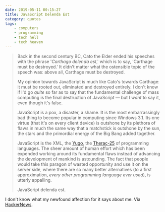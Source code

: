 ```yaml
---
date: 2019-05-11 00:15:27
title: JavaScript Delenda Est
category: quotes
tags:
    - computers
    - programming
    - tech hell
    - tech heaven
---
```


> Back in the second century BC, Cato the Elder ended his speeches with the phrase '_Carthago delenda est_,' which is to say, 'Carthage must be destroyed.' It didn't matter what the ostensible topic of the speech was: above all, Carthage must be destroyed.
> 
> My opinion towards JavaScript is much like Cato's towards Carthage: it must be rooted out, eliminated and destroyed entirely. I don't know if I'd go _quite_ so far as to say that the fundamental challenge of mass computing is the final destruction of JavaScript — but I _want_ to say it, even though it's false.
> 
> JavaScript is a pox, a disaster, a shame. It is the most embarrassingly bad thing to become popular in computing since Windows 3.1. Its one virtue (that it's on every client device) is outshone by its plethora of flaws in much the same way that a matchstick is outshone by the sun, the stars and the primordial energy of the Big Bang added together.
> 
> JavaScript is the XML, the [Yugo](https://en.wikipedia.org/wiki/Yugo), the [Therac-25](https://en.wikipedia.org/wiki/Therac-25) of programming languages. The sheer amount of human effort which has been expended working around its fundamental flaws instead of advancing the development of mankind is astounding. The fact that people would take this paragon of wasted opportunity and use it on the server side, where there are so many better alternatives (to a first approximation, _every other programming language ever used_), is utterly appalling.
> 
> JavaScript delenda est.

I don't know what my newfound affection for it says about me. Via [HackerNews](https://news.ycombinator.com/item?id=11447851).
